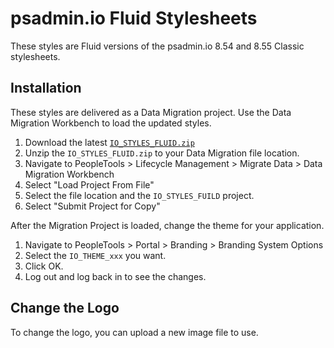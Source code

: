 # psadmin.io Fluid Stylesheets

These styles are Fluid versions of the psadmin.io 8.54 and 8.55 Classic stylesheets.

## Installation

These styles are delivered as a Data Migration project. Use the Data Migration Workbench to load the updated styles.

1. Download the latest [`IO_STYLES_FLUID.zip`]()
1. Unzip the `IO_STYLES_FLUID.zip` to your Data Migration file location.
1. Navigate to PeopleTools > Lifecycle Management > Migrate Data > Data Migration Workbench
1. Select "Load Project From File"
1. Select the file location and the `IO_STYLES_FUILD` project. 
1. Select "Submit Project for Copy"

After the Migration Project is loaded, change the theme for your application.

1. Navigate to PeopleTools > Portal > Branding > Branding System Options
1. Select the `IO_THEME_xxx` you want.
1. Click OK. 
1. Log out and log back in to see the changes.

## Change the Logo

To change the logo, you can upload a new image file to use.

